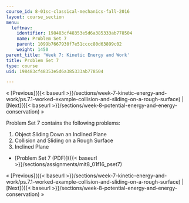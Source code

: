 ```yaml
---
course_id: 8-01sc-classical-mechanics-fall-2016
layout: course_section
menu:
  leftnav:
    identifier: 198483cf48353e5d6a385333ab778504
    name: Problem Set 7
    parent: 1099b7667930f7e51cccc80d63899c02
    weight: 1450
parent_title: 'Week 7: Kinetic Energy and Work'
title: Problem Set 7
type: course
uid: 198483cf48353e5d6a385333ab778504

---
```


« [Previous]({{< baseurl >}}/sections/week-7-kinetic-energy-and-work/ps.7.1-worked-example-collision-and-sliding-on-a-rough-surface) | [Next]({{< baseurl >}}/sections/week-8-potential-energy-and-energy-conservation) »

Problem Set 7 contains the following problems:

1.  Object Sliding Down an Inclined Plane
2.  Collision and Sliding on a Rough Surface
3.  Inclined Plane

*   [Problem Set 7 (PDF)]({{< baseurl >}}/sections/assignments/mit8_01f16_pset7)

« [Previous]({{< baseurl >}}/sections/week-7-kinetic-energy-and-work/ps.7.1-worked-example-collision-and-sliding-on-a-rough-surface) | [Next]({{< baseurl >}}/sections/week-8-potential-energy-and-energy-conservation) »